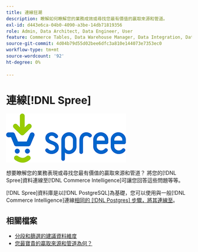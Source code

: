 ```yaml
---
title: 連線狂潮
description: 瞭解如何瞭解您的業務成效或尋找您最有價值的贏取來源和管道。
exl-id: d443e6ca-04b0-4090-a3be-14db71819356
role: Admin, Data Architect, Data Engineer, User
feature: Commerce Tables, Data Warehouse Manager, Data Integration, Data Import/Export
source-git-commit: 4d04b79d55d02bee6dfc3a810e144073e7353ec0
workflow-type: tm+mt
source-wordcount: '92'
ht-degree: 0%

---
```


# 連線[!DNL Spree]

![Spree Commerce標誌](../../../assets/spree-commerce-logo.png)

想要瞭解您的業務表現或尋找您最有價值的贏取來源和管道？ 將您的[!DNL Spree]資料連線至[!DNL Commerce Intelligence]可讓您回答這些問題等等。

[!DNL Spree]資料庫是以[!DNL PostgreSQL]為基礎，您可以使用與一般[!DNL Commerce Intelligence]連線[相同的 [!DNL Postgres] 步驟，將其連線至](../integrations/postgresql.md)。

## 相關檔案

* [分段和篩選的建議資料維度](../../../best-practices/segment-filter.md)
* [您最寶貴的贏取來源和管道為何？](../../analysis/most-value-source-channel.md)
